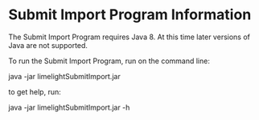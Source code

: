 # Submit Import Program Information #


The Submit Import Program requires Java 8.
At this time later versions of Java are not supported.

To run the Submit Import Program, run on the command line:

java -jar limelightSubmitImport.jar

to get help, run:

java -jar limelightSubmitImport.jar -h
